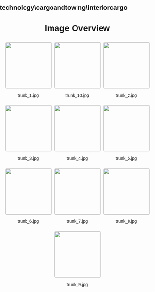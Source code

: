 ## technology\cargoandtowing\interiorcargo
<style>
    body {
        font-family: Arial, sans-serif;
        margin: 0;
        padding: 0;
    }
    .image-gallery {
        display: flex;
        flex-wrap: wrap;
        gap: 10px;
        justify-content: center;
        padding: 10px;
    }
    .image-gallery img {
        width: 150px;
        height: auto;
        border: 1px solid #ddd;
        border-radius: 5px;
    }
    .image-gallery div {
        flex: 1 1 calc(33.333% - 20px); /* Three images per row on large screens */
        max-width: 150px;
        text-align: center;
    }
    @media (max-width: 768px) {
        .image-gallery div {
            flex: 1 1 calc(50% - 20px); /* Two images per row on medium screens */
        }
    }
    @media (max-width: 480px) {
        .image-gallery div {
            flex: 1 1 100%; /* One image per row on small screens */
        }
    }
</style>
<h1 style ="text-align: center;"> Image Overview </h1> <div class="image-gallery">
<div>
<img src="https://media.evkx.net/multimedia/technology/cargoandtowing/interiorcargo/trunk_1_st.jpg">
<p>trunk_1.jpg</p>
</div>
<div>
<img src="https://media.evkx.net/multimedia/technology/cargoandtowing/interiorcargo/trunk_10_st.jpg">
<p>trunk_10.jpg</p>
</div>
<div>
<img src="https://media.evkx.net/multimedia/technology/cargoandtowing/interiorcargo/trunk_2_st.jpg">
<p>trunk_2.jpg</p>
</div>
<div>
<img src="https://media.evkx.net/multimedia/technology/cargoandtowing/interiorcargo/trunk_3_st.jpg">
<p>trunk_3.jpg</p>
</div>
<div>
<img src="https://media.evkx.net/multimedia/technology/cargoandtowing/interiorcargo/trunk_4_st.jpg">
<p>trunk_4.jpg</p>
</div>
<div>
<img src="https://media.evkx.net/multimedia/technology/cargoandtowing/interiorcargo/trunk_5_st.jpg">
<p>trunk_5.jpg</p>
</div>
<div>
<img src="https://media.evkx.net/multimedia/technology/cargoandtowing/interiorcargo/trunk_6_st.jpg">
<p>trunk_6.jpg</p>
</div>
<div>
<img src="https://media.evkx.net/multimedia/technology/cargoandtowing/interiorcargo/trunk_7_st.jpg">
<p>trunk_7.jpg</p>
</div>
<div>
<img src="https://media.evkx.net/multimedia/technology/cargoandtowing/interiorcargo/trunk_8_st.jpg">
<p>trunk_8.jpg</p>
</div>
<div>
<img src="https://media.evkx.net/multimedia/technology/cargoandtowing/interiorcargo/trunk_9_st.jpg">
<p>trunk_9.jpg</p>
</div>
</div>
